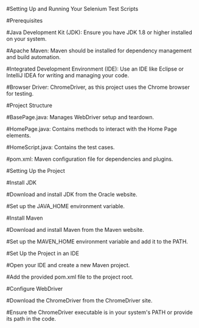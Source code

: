 #Setting Up and Running Your Selenium Test Scripts

#Prerequisites

#Java Development Kit (JDK): Ensure you have JDK 1.8 or higher installed on your system.

#Apache Maven: Maven should be installed for dependency management and build automation.

#Integrated Development Environment (IDE): Use an IDE like Eclipse or IntelliJ IDEA for writing and managing your code.

#Browser Driver: ChromeDriver, as this project uses the Chrome browser for testing.

#Project Structure

#BasePage.java: Manages WebDriver setup and teardown.

#HomePage.java: Contains methods to interact with the Home Page elements.

#HomeScript.java: Contains the test cases.

#pom.xml: Maven configuration file for dependencies and plugins.

#Setting Up the Project

#Install JDK

#Download and install JDK from the Oracle website.

#Set up the JAVA_HOME environment variable.

#Install Maven

#Download and install Maven from the Maven website.

#Set up the MAVEN_HOME environment variable and add it to the PATH.

#Set Up the Project in an IDE

#Open your IDE and create a new Maven project.

#Add the provided pom.xml file to the project root.

#Configure WebDriver

#Download the ChromeDriver from the ChromeDriver site.

#Ensure the ChromeDriver executable is in your system's PATH or provide its path in the code.
